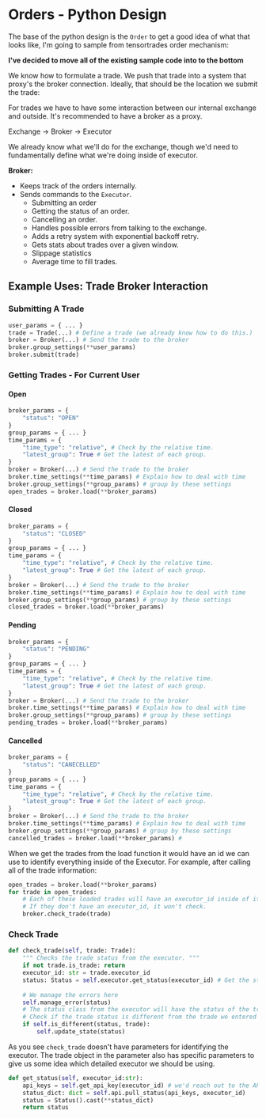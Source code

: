 # Orders - Python Design

The base of the python design is the `Order` to get a good idea of what that looks like, I'm going to sample from tensortrades order mechanism:

**I've decided to move all of the existing sample code into to the bottom**

We know how to formulate a trade. We push that trade into a system that proxy's the broker connection. Ideally, that should be the location we submit the trade:

For trades we have to have some interaction between our internal exchange and outside. It's recommended to have a broker as a proxy.

Exchange -> Broker -> Executor

We already know what we'll do for the exchange, though we'd need to fundamentally define what we're doing inside of executor.

**Broker:**
* Keeps track of the orders internally.
* Sends commands to the `Executor`.
    * Submitting an order
    * Getting the status of an order.
    * Cancelling an order.
    * Handles possible errors from talking to the exchange.
    * Adds a retry system with exponential backoff retry.
    * Gets stats about trades over a given window.
    * Slippage statistics
    * Average time to fill trades.


## Example Uses: Trade Broker Interaction

### Submitting A Trade

```python
user_params = { ... }
trade = Trade(...) # Define a trade (we already know how to do this.)
broker = Broker(...) # Send the trade to the broker
broker.group_settings(**user_params)
broker.submit(trade)
```

### Getting Trades - For Current User

#### Open

```python
broker_params = {
    "status": "OPEN"
}
group_params = { ... }
time_params = {
    "time_type": "relative", # Check by the relative time.
    "latest_group": True # Get the latest of each group.
}
broker = Broker(...) # Send the trade to the broker
broker.time_settings(**time_params) # Explain how to deal with time
broker.group_settings(**group_params) # group by these settings
open_trades = broker.load(**broker_params)
```

#### Closed

```python
broker_params = {
    "status": "CLOSED"
}
group_params = { ... }
time_params = {
    "time_type": "relative", # Check by the relative time.
    "latest_group": True # Get the latest of each group.
}
broker = Broker(...) # Send the trade to the broker
broker.time_settings(**time_params) # Explain how to deal with time
broker.group_settings(**group_params) # group by these settings
closed_trades = broker.load(**broker_params)
```

#### Pending

```python
broker_params = {
    "status": "PENDING"
}
group_params = { ... }
time_params = {
    "time_type": "relative", # Check by the relative time.
    "latest_group": True # Get the latest of each group.
}
broker = Broker(...) # Send the trade to the broker
broker.time_settings(**time_params) # Explain how to deal with time
broker.group_settings(**group_params) # group by these settings
pending_trades = broker.load(**broker_params)
```

#### Cancelled

```python
broker_params = {
    "status": "CANECELLED"
}
group_params = { ... }
time_params = {
    "time_type": "relative", # Check by the relative time.
    "latest_group": True # Get the latest of each group.
}
broker = Broker(...) # Send the trade to the broker
broker.time_settings(**time_params) # Explain how to deal with time
broker.group_settings(**group_params) # group by these settings
cancelled_trades = broker.load(**broker_params) # 
```

When we get the trades from the load function it would have an id we can use to identify everything inside of the Executor. For example, after calling all of the trade information:

```python
open_trades = broker.load(**broker_params)
for trade in open_trades:
    # Each of these loaded trades will have an executor_id inside of it from the executor.
    # If they don't have an executor_id, it won't check.
    broker.check_trade(trade)
```

### Check Trade

```python
def check_trade(self, trade: Trade):
    """ Checks the trade status from the executor. """
    if not trade.is_trade: return 
    executor_id: str = trade.executor_id
    status: Status = self.executor.get_status(executor_id) # Get the status from the exchange
    
    # We manage the errors here
    self.manage_error(status)
    # The status class from the executor will have the status of the trade
    # Check if the trade status is different from the trade we entered into
    if self.is_different(status, trade):
        self.update_state(status)
```

As you see `check_trade` doesn't have parameters for identifying the executor. The trade object in the parameter also has specific parameters to give us some idea which detailed executor we should be using.

```python
def get_status(self, executor_id:str):
    api_keys = self.get_api_key(executor_id) # we'd reach out to the API key first.
    status_dict: dict = self.api.pull_status(api_keys, executor_id)
    status = Status().cast(**status_dict)
    return status
    
```